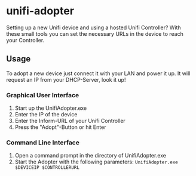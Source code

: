 # unifi-adopter
Setting up a new Unifi device and using a hosted Unifi Controller? With these small tools you can set the necessary URLs in the device to reach your Controller.

## Usage
To adopt a new device just connect it with your LAN and power it up.
It will request an IP from your DHCP-Server, look it up!
### Graphical User Interface
1. Start up the UnifiAdopter.exe
2. Enter the IP of the device
3. Enter the Inform-URL of your Unifi Controller
4. Press the "Adopt"-Button or hit Enter
### Command Line Interface
1. Open a command prompt in the directory of UnifiAdopter.exe
2. Start the Adopter with the following parameters:
`UnifiAdopter.exe $DEVICEIP $CONTROLLERURL`
